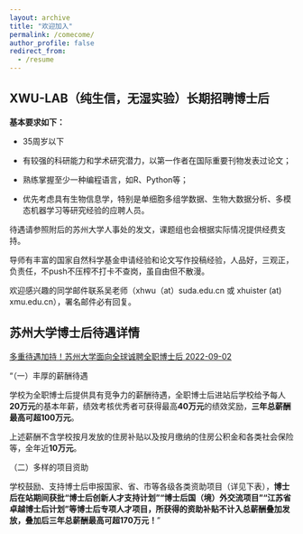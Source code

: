 ```yaml
---
layout: archive
title: "欢迎加入"
permalink: /comecome/
author_profile: false
redirect_from:
  - /resume
---
```



## XWU-LAB（纯生信，无湿实验）长期招聘博士后

**基本要求如下：**

- 35周岁以下

- 有较强的科研能力和学术研究潜力，以第一作者在国际重要刊物发表过论文；

- 熟练掌握至少一种编程语言，如R、Python等；

- 优先考虑具有生物信息学，特别是单细胞多组学数据、生物大数据分析、多模态机器学习等研究经验的应聘人员。

待遇请参照附后的苏州大学人事处的发文，课题组也会根据实际情况提供经费支持。

导师有丰富的国家自然科学基金申请经验和论文写作投稿经验，人品好，三观正，负责任，不push不压榨不打卡不查岗，虽自由但不散漫。

欢迎感兴趣的同学邮件联系吴老师（xhwu（at）suda.edu.cn 或 xhuister (at) xmu.edu.cn），署名邮件必有回复。


## 苏州大学博士后待遇详情

[多重待遇加持！苏州大学面向全球诚聘全职博士后 2022-09-02](http://rsc.suda.edu.cn/bc/b1/c276a507057/page.htm)

“（一）丰厚的薪酬待遇

学校为全职博士后提供具有竞争力的薪酬待遇，全职博士后进站后学校给予每人**20万元**的基本年薪，绩效考核优秀者可获得最高**40万元**的绩效奖励，**三年总薪酬最高可超100万元**。

上述薪酬不含学校按月发放的住房补贴以及按月缴纳的住房公积金和各类社会保险等，全年近**10万元**。

（二）多样的项目资助

学校鼓励、支持博士后申报国家、省、市等各级各类资助项目（详见下表），**博士后在站期间获批“博士后创新人才支持计划”“博士后国（境）外交流项目”“江苏省卓越博士后计划”等博士后专项人才项目，所获得的资助补贴不计入总薪酬叠加发放，叠加后三年总薪酬最高可超170万元！**”



